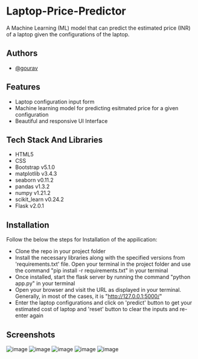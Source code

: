 # Laptop-Price-Predictor

A Machine Learning (ML) model that can predict the estimated price (INR) of a laptop given the configurations of the laptop.

## Authors

- [@gourav](https://github.com/gourav1001)


## Features

- Laptop configuration input form
- Machine learning model for predicting esitmated price for a given configuration
- Beautiful and responsive UI Interface


## Tech Stack And Libraries

- HTML5
- CSS
- Bootstrap v5.1.0
- matplotlib v3.4.3
- seaborn v0.11.2
- pandas v1.3.2
- numpy v1.21.2
- scikit_learn v0.24.2
- Flask v2.0.1

## Installation

Follow the below the steps for Installation of the appilication: 

- Clone the repo in your project folder
- Install the necessary libraries along with the specified versions from 'requirements.txt' file. Open your terminal in the project folder and use the command "pip install -r requirements.txt" in your terminal
- Once installed, start the flask server by running the command "python app.py" in your terminal
- Open your browser and visit the URL as displayed in your terminal. Generally, in most of the cases, it is "http://127.0.0.1:5000/"
- Enter the laptop configurations and click on 'predict' button to get your estimated cost of laptop and 'reset' button to clear the inputs and re-enter again

## Screenshots

![image](https://github.com/gourav1001/Laptop-Price-Predictor/assets/87244158/f4240948-4e75-4b34-87cc-382ca78f8807)
![image](https://github.com/gourav1001/Laptop-Price-Predictor/assets/87244158/9c2ad056-578d-448b-96e7-4a4b3fd7753f)
![image](https://github.com/gourav1001/Laptop-Price-Predictor/assets/87244158/effa992f-ac6e-4039-9ad9-034129dd2063)
![image](https://github.com/gourav1001/Laptop-Price-Predictor/assets/87244158/90d0753b-4af2-479b-bc9e-818c578ea979)
![image](https://github.com/gourav1001/Laptop-Price-Predictor/assets/87244158/5ee01190-0194-4e6d-add4-98bffce9b767)






